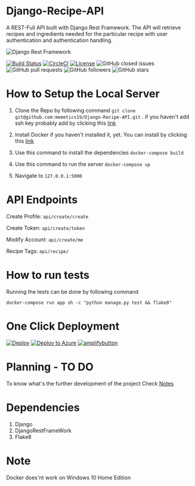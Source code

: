 # Django-Recipe-API

A REST-Full API built with Django Rest Framework. The API will retrieve recipes and ingredients needed for the particular recipe with user authentication and authentication handling. 


![Django Rest Framework](https://files.realpython.com/media/djang-rest-framework-logo.37921ea75c09.png)


[![Build Status](https://travis-ci.com/memetics19/Django-Recipe-API.svg?branch=master)](https://travis-ci.com/memetics19/Django-Recipe-API)
[![CircleCI](https://circleci.com/gh/circleci/circleci-docs.svg?style=svg)](https://cirrus-ci.com/build/6236223771508736)
[![License](http://img.shields.io/:license-mit-blue.svg)](http://doge.mit-license.org)
![GitHub closed issues](https://img.shields.io/github/issues-closed/memetics19/Django-recipe-api)
![GitHub pull requests](https://img.shields.io/github/issues-pr/memetics19/Django-Recipe-API)
![GitHub followers](https://img.shields.io/github/followers/memetics19?style=social)
![GitHub stars](https://img.shields.io/github/stars/memetics19/django-recipe-api?style=social)


# How to Setup the Local Server 

1. Clone the Repo by following command
  `git clone git@github.com:memetics19/Django-Recipe-API.git` .
  if you haven't add ssh key probably add by clicking this <a href = "https://help.github.com/en/github/authenticating-to-github/connecting-to-github-with-ssh">link</a>

2. Install Docker if you haven't installed it, yet. You can install by clicking this  <a href="https://www.docker.com/">link</a>

3. Use this command to install the dependencies 
   `docker-compose build`
4. Use this command to run the server 
   `docker-compose up`
5. Navigate to `127.0.0.1:5000`

# API Endpoints

Create Profile: `api/create/create` 

Create Token: `api/create/token`

Modify Account: `api/create/me`

Recipe Tags: `api/recipe/`

# How to run tests

Running the tests can be done by following command 

`docker-compose run app sh -c "python manage.py test && flake8"`

# One Click Deployment

[![Deploy](https://www.herokucdn.com/deploy/button.png)](https://heroku.com/deploy)
[![Deploy to Azure](https://azurecomcdn.azureedge.net/mediahandler/acomblog/media/Default/blog/deploybutton.png)](https://azuredeploy.net/)
[![amplifybutton](https://oneclick.amplifyapp.com/button.svg)](https://console.aws.amazon.com/amplify/home#/deploy?repo=https://github.com/memetics19/Django-Recipe-API)


# Planning - TO DO
 
To know what's the further development of the project Check <a href = "TODO/Notes.md">Notes</a>

# Dependencies

1. Django 
2. DjangoRestFrameWork
3. Flake8

# Note
Docker does'nt work on Windows 10 Home Edition 
